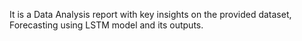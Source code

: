 It is a Data Analysis report with key insights on the provided dataset, Forecasting using LSTM model and its outputs.
